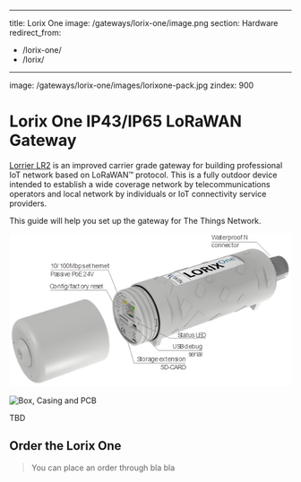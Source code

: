 ---
title: Lorix One
image: /gateways/lorix-one/image.png
section: Hardware
redirect_from:
 - /lorix-one/
 - /lorix/
----
image: /gateways/lorix-one/images/lorixone-pack.jpg
zindex: 900

# Lorix One IP43/IP65 LoRaWAN Gateway

[Lorrier LR2](https://lorrier.com/#introducing-lr2) is an improved carrier grade gateway for building professional IoT network based on LoRaWAN™ protocol. This is a fully outdoor device intended to establish a wide coverage network by telecommunications operators and local network by individuals or IoT connectivity service providers.

This guide will help you set up the gateway for The Things Network.

![Lorix One](images/lorix.png)


![Box, Casing and PCB](image.png)

TBD


## Order the Lorix One
> You can place an order through bla bla 






